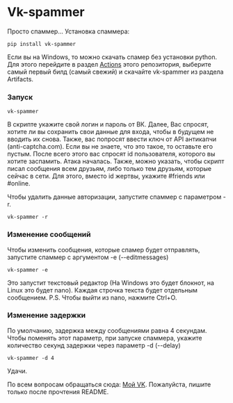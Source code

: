 # Vk-spammer
Просто спаммер...
Установка спаммера:

```
pip install vk-spammer
```

Если вы на Windows, то можно скачать спамер без установки python.
Для этого перейдите в раздел [Actions](https://github.com/fgRuslan/vk-spammer/actions) этого репозитория, выберите самый первый билд (самый свежий) и скачайте vk-spammer из раздела Artifacts.

### Запуск

```
vk-spammer
```

В скрипте укажите свой логин и пароль от ВК. Далее, Вас спросят, хотите ли вы сохранить свои данные для входа, чтобы в будущем не вводить их снова.
Также, вас попросят ввести ключ от API антикапчи (anti-captcha.com). Если вы не знаете, что это такое, то оставьте его пустым.
После всего этого вас спросят id пользователя, которого вы хотите заспамить. Атака началась.
Также, можно указать, чтобы скрипт писал сообщения всем друзьям, либо только тем друзьям, которые сейчас в сети. Для этого, вместо id жертвы, укажите #friends или #online.

Чтобы удалить данные авторизации, запустите спаммер с параметром -r.

```
vk-spammer -r
```

### Изменение сообщений

Чтобы изменить сообщения, которые спамер будет отправлять, запустите спаммер с аргументом -e (--editmessages)

```
vk-spammer -e
```

Это запустит текстовый редактор (На Windows это будет блокнот, на Linux это будет nano).
Каждая строчка текста будет отдельным сообщением.
P.S. Чтобы выйти из nano, нажмите Ctrl+O.

### Изменение задержки

По умолчанию, задержка между сообщениями равна 4 секундам. Чтобы поменять этот параметр, при запуске спаммера, укажите количество секунд задержки через параметр -d (--delay)

```
vk-spammer -d 4
```

Удачи.

По всем вопросам обращаться сюда: [Мой VK](https://vk.com/id181265169). Пожалуйста, пишите только после прочтения README.
